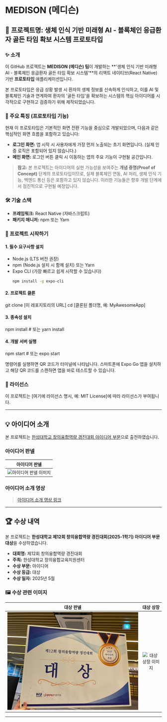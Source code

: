 # MEDISON (메디슨)

## 🚀 프로젝트명: 생체 인식 기반 미래형 AI - 블록체인 응급환자 골든 타임 확보 시스템 프로토타입

### ✨ 소개

이 GitHub 프로젝트는 **MEDISON (메디슨) 팀**이 개발하는 **'생체 인식 기반 미래형 AI - 블록체인 응급환자 골든 타임 확보 시스템'**의 리액트 네이티브(React Native) 기반 **프로토타입** 애플리케이션입니다.

본 프로토타입은 응급 상황 발생 시 환자의 생체 정보를 신속하게 인식하고, 이를 AI 및 블록체인 기술과 연계하여 환자의 '골든 타임'을 확보하는 시스템의 핵심 아이디어를 시각적으로 구현하고 검증하기 위해 제작되었습니다.

### 🌟 주요 특징 (프로토타입 기능)

현재 이 프로토타입은 기본적인 화면 전환 기능을 중심으로 개발되었으며, 다음과 같은 핵심적인 화면 흐름을 포함하고 있습니다:

* **로그인 화면:** 앱 시작 시 사용자에게 가장 먼저 노출되는 초기 화면입니다. (실제 인증 로직은 포함되어 있지 않습니다.)
* **메인 화면:** 로그인 버튼 클릭 시 이동하는 앱의 주요 기능이 구현될 공간입니다.

> **참고:** 본 프로젝트는 아이디어의 실현 가능성을 보여주는 **개념 증명(Proof of Concept)** 단계의 프로토타입이므로, 실제 블록체인 연동, AI 처리, 생체 인식 기능, 백엔드 통신 등은 포함하고 있지 않습니다. 이러한 기능들은 향후 개발 단계에서 점진적으로 구현될 예정입니다.

### 🛠️ 기술 스택

* **프레임워크:** React Native (자바스크립트)
* **패키지 매니저:** npm 또는 Yarn

### 🚀 프로젝트 시작하기

#### 1. 필수 요구사항 설치

* Node.js (LTS 버전 권장)
* npm (Node.js 설치 시 함께 설치) 또는 Yarn
* Expo CLI (가장 빠르고 쉽게 시작할 수 있습니다)
    ```bash
    npm install -g expo-cli
    ```

#### 2. 프로젝트 클론

git clone [이 레포지토리의 URL]
cd [클론된 폴더명, 예: MyAwesomeApp]

#### 3. 종속성 설치
npm install # 또는 yarn install

#### 4. 개발 서버 실행
npm start # 또는 expo start

명령어를 실행하면 QR 코드가 터미널에 나타납니다. 스마트폰에 Expo Go 앱을 설치하고 해당 QR 코드를 스캔하면 앱을 바로 테스트할 수 있습니다.

### 📄 라이선스

이 프로젝트는 [여기에 라이선스 명시, 예: MIT License]에 따라 라이선스가 부여됩니다.

---

## 💡 아이디어 소개

본 프로젝트는 [한성대학교 창의융합역량 경진대회 아이디어 부문](https://hansung.ac.kr/cncschool/7726/subview.do?enc=Zm5jdDF8QEB8JTJGYmJzJTJGY25jc2Nob29sJTJGODE2JTJGMjY4NDY3JTJGYXJ0Y2xWaWV3LmRvJTNG)으로 출전하였습니다.

### 아이디어 판넬

| 아이디어 판넬 |
|:---:|
| ![아이디어 판넬 이미지](./images/idea_panel.png) |


### 아이디어 소개 영상
> [아이디어 소개 영상 링크](https://youtu.be/4LsBKYRfgjA)

---

## 🏆 수상 내역

본 프로젝트는 **한성대학교 제12회 창의융합역량 경진대회(2025-1학기) 아이디어 부문 대상**을 수상하였습니다.

- **대회명:** 제12회 창의융합역량 경진대회
- **주최:** 한성대학교 창의융합교육지원센터
- **수상 부문:** 아이디어
- **수상 등급:** 대상
- **수상 일자:** 2025년 5월

### 🖼️ 수상 관련 이미지

| 대상 판넬 | 대상 상장 |
|:---:|:---:|
| ![대상 판넬 이미지](./images/panel_award.jpg) | ![대상 상장 이미지](./images/certificate_award.png) |
---